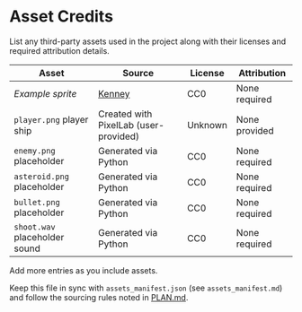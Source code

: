 # Asset Credits

List any third-party assets used in the project along with their licenses and
required attribution details.

| Asset | Source | License | Attribution |
|-------|--------|---------|-------------|
| _Example sprite_ | [Kenney](https://kenney.nl/) | CC0 | None required |
| `player.png` player ship | Created with PixelLab (user-provided) | Unknown | None provided |
| `enemy.png` placeholder | Generated via Python | CC0 | None required |
| `asteroid.png` placeholder | Generated via Python | CC0 | None required |
| `bullet.png` placeholder | Generated via Python | CC0 | None required |
| `shoot.wav` placeholder sound | Generated via Python | CC0 | None required |

Add more entries as you include assets.

Keep this file in sync with `assets_manifest.json` (see `assets_manifest.md`)
and follow the sourcing rules noted in [PLAN.md](PLAN.md).
